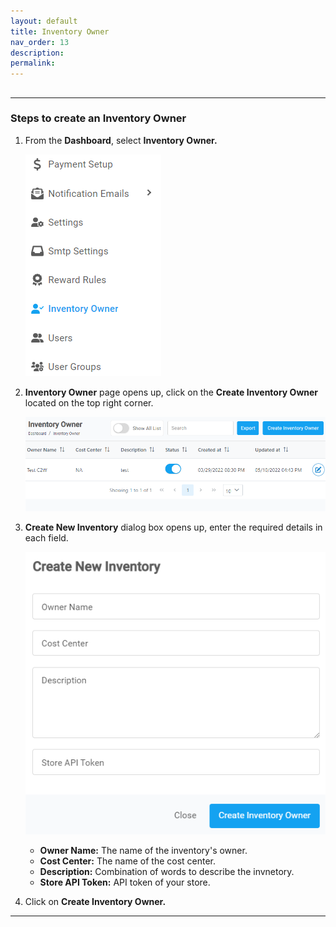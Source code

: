 ```yaml
---
layout: default
title: Inventory Owner
nav_order: 13
description:
permalink:
---
```


##

---

### Steps to create an Inventory Owner

1. From the **Dashboard**, select **Inventory Owner.**

   ![inventory_dashboard](../../images/inventory/inventory1.png)

2. **Inventory Owner** page opens up, click on the **Create Inventory Owner** located on the top right corner.

   ![create_inventory_owner](../../images/inventory/inventory2.png)

3. **Create New Inventory** dialog box opens up, enter the required details in each field.

   ![create_inventory_dialog](../../images/inventory/inventory3.png)

   - **Owner Name:** The name of the inventory's owner.
   - **Cost Center:** The name of the cost center.
   - **Description:** Combination of words to describe the invnetory.
   - **Store API Token:** API token of your store.

4. Click on **Create Inventory Owner.**

---
